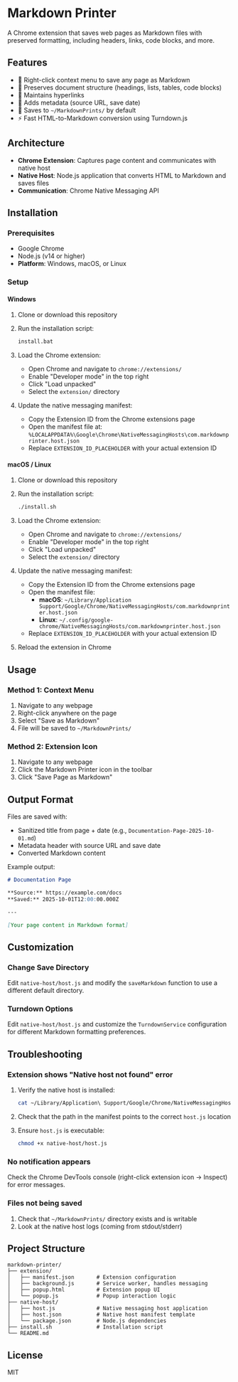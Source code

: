 # Markdown Printer

A Chrome extension that saves web pages as Markdown files with preserved formatting, including headers, links, code blocks, and more.

## Features

- 🎯 Right-click context menu to save any page as Markdown
- 📝 Preserves document structure (headings, lists, tables, code blocks)
- 🔗 Maintains hyperlinks
- 📅 Adds metadata (source URL, save date)
- 💾 Saves to `~/MarkdownPrints/` by default
- ⚡ Fast HTML-to-Markdown conversion using Turndown.js

## Architecture

- **Chrome Extension**: Captures page content and communicates with native host
- **Native Host**: Node.js application that converts HTML to Markdown and saves files
- **Communication**: Chrome Native Messaging API

## Installation

### Prerequisites

- Google Chrome
- Node.js (v14 or higher)
- **Platform**: Windows, macOS, or Linux

### Setup

#### Windows

1. Clone or download this repository

2. Run the installation script:
   ```cmd
   install.bat
   ```

3. Load the Chrome extension:
   - Open Chrome and navigate to `chrome://extensions/`
   - Enable "Developer mode" in the top right
   - Click "Load unpacked"
   - Select the `extension/` directory

4. Update the native messaging manifest:
   - Copy the Extension ID from the Chrome extensions page
   - Open the manifest file at:
     `%LOCALAPPDATA%\Google\Chrome\NativeMessagingHosts\com.markdownprinter.host.json`
   - Replace `EXTENSION_ID_PLACEHOLDER` with your actual extension ID

#### macOS / Linux

1. Clone or download this repository

2. Run the installation script:
   ```bash
   ./install.sh
   ```

3. Load the Chrome extension:
   - Open Chrome and navigate to `chrome://extensions/`
   - Enable "Developer mode" in the top right
   - Click "Load unpacked"
   - Select the `extension/` directory

4. Update the native messaging manifest:
   - Copy the Extension ID from the Chrome extensions page
   - Open the manifest file:
     - **macOS**: `~/Library/Application Support/Google/Chrome/NativeMessagingHosts/com.markdownprinter.host.json`
     - **Linux**: `~/.config/google-chrome/NativeMessagingHosts/com.markdownprinter.host.json`
   - Replace `EXTENSION_ID_PLACEHOLDER` with your actual extension ID

5. Reload the extension in Chrome

## Usage

### Method 1: Context Menu
1. Navigate to any webpage
2. Right-click anywhere on the page
3. Select "Save as Markdown"
4. File will be saved to `~/MarkdownPrints/`

### Method 2: Extension Icon
1. Navigate to any webpage
2. Click the Markdown Printer icon in the toolbar
3. Click "Save Page as Markdown"

## Output Format

Files are saved with:
- Sanitized title from page + date (e.g., `Documentation-Page-2025-10-01.md`)
- Metadata header with source URL and save date
- Converted Markdown content

Example output:
```markdown
# Documentation Page

**Source:** https://example.com/docs
**Saved:** 2025-10-01T12:00:00.000Z

---

[Your page content in Markdown format]
```

## Customization

### Change Save Directory

Edit `native-host/host.js` and modify the `saveMarkdown` function to use a different default directory.

### Turndown Options

Edit `native-host/host.js` and customize the `TurndownService` configuration for different Markdown formatting preferences.

## Troubleshooting

### Extension shows "Native host not found" error

1. Verify the native host is installed:
   ```bash
   cat ~/Library/Application\ Support/Google/Chrome/NativeMessagingHosts/com.markdownprinter.host.json
   ```

2. Check that the path in the manifest points to the correct `host.js` location

3. Ensure `host.js` is executable:
   ```bash
   chmod +x native-host/host.js
   ```

### No notification appears

Check the Chrome DevTools console (right-click extension icon → Inspect) for error messages.

### Files not being saved

1. Check that `~/MarkdownPrints/` directory exists and is writable
2. Look at the native host logs (coming from stdout/stderr)

## Project Structure

```
markdown-printer/
├── extension/
│   ├── manifest.json       # Extension configuration
│   ├── background.js       # Service worker, handles messaging
│   ├── popup.html          # Extension popup UI
│   └── popup.js            # Popup interaction logic
├── native-host/
│   ├── host.js             # Native messaging host application
│   ├── host.json           # Native host manifest template
│   └── package.json        # Node.js dependencies
├── install.sh              # Installation script
└── README.md
```

## License

MIT
